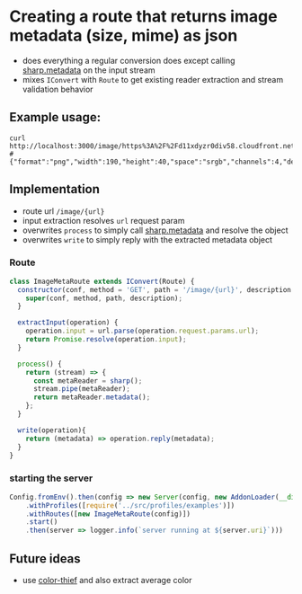 # Creating a route that returns image metadata (size, mime) as json

- does everything a regular conversion does except calling [sharp.metadata](http://sharp.dimens.io/en/stable/api/#metadatacallback) on the input stream
- mixes `IConvert` with `Route` to get existing reader extraction and stream validation behavior

## Example usage:

```
curl http://localhost:3000/image/https%3A%2F%2Fd11xdyzr0div58.cloudfront.net%2Fstatic%2Farchnavbar%2Farchlogo.4fefb38dc270.png
# {"format":"png","width":190,"height":40,"space":"srgb","channels":4,"density":90,"hasProfile":false,"hasAlpha":true}
```

## Implementation

- route url `/image/{url}`
- input extraction resolves `url` request param
- overwrites `process` to simply call [sharp.metadata](http://sharp.dimens.io/en/stable/api/#metadatacallback) and resolve the object
- overwrites `write` to simply reply with the extracted metadata object

### Route

```js
class ImageMetaRoute extends IConvert(Route) {
  constructor(conf, method = 'GET', path = '/image/{url}', description = 'Image metadata conversion') {
    super(conf, method, path, description);
  }

  extractInput(operation) {
    operation.input = url.parse(operation.request.params.url);
    return Promise.resolve(operation.input);
  }

  process() {
    return (stream) => {
      const metaReader = sharp();
      stream.pipe(metaReader);
      return metaReader.metadata();
    };
  }

  write(operation){
    return (metadata) => operation.reply(metadata);
  }
}
```

### starting the server

```js
Config.fromEnv().then(config => new Server(config, new AddonLoader(__dirname, {}).load())
    .withProfiles([require('../src/profiles/examples')])
    .withRoutes([new ImageMetaRoute(config)])
    .start()
    .then(server => logger.info(`server running at ${server.uri}`)))
```

## Future ideas

- use [color-thief](https://github.com/null2/color-thief) and also extract average color


